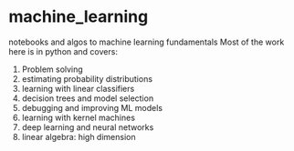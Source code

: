 # machine_learning
notebooks and algos to machine learning fundamentals
Most of the work here is in python and covers:
1. Problem solving
2. estimating probability distributions
3. learning with linear classifiers
4. decision trees and model selection
5. debugging and improving ML models
6. learning with kernel machines
7. deep learning and neural networks
8. linear algebra: high dimension
